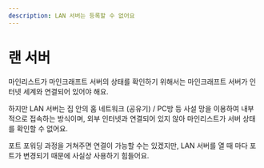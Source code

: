 ```yaml
---
description: LAN 서버는 등록할 수 없어요
---
```


# 랜 서버

마인리스트가 마인크래프트 서버의 상태를 확인하기 위해서는 마인크래프트 서버가 인터넷 세계와 연결되어 있어야 해요.

하지만 LAN 서버는 집 안의 홈 네트워크 (공유기) / PC방 등 사설 망을 이용하여 내부적으로 접속하는 방식이며, 외부 인터넷과 연결되어 있지 않아 마인리스트가 서버 상태를 확인할 수 없어요.&#x20;

포트 포워딩 과정을 거쳐주면 연결이 가능할 수는 있겠지만, LAN 서버를 열 때 마다 포트가 변경되기 때문에 사실상 사용하기 힘들어요.
